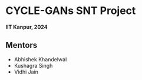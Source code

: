 # CYCLE-GANs SNT Project  
**IIT Kanpur, 2024**  

## Mentors  
- Abhishek Khandelwal  
- Kushagra Singh  
- Vidhi Jain 
